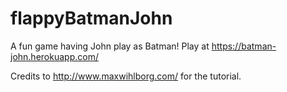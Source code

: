 # flappyBatmanJohn
A fun game having John play as Batman!  Play at https://batman-john.herokuapp.com/

Credits to http://www.maxwihlborg.com/ for the tutorial.
